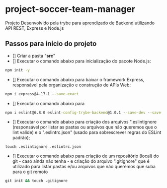 # project-soccer-team-manager

Projeto Desenvolvido pela trybe para aprendizado de Backend utilizando API REST, Express e Node.js

## Passos para início do projeto

- [] Criar a pasta "**src**"
- [] Executar o comando abaixo para inicialização do pacote Node.js:

```cmd
npm init -y
```

- [] Executar o comando abaixo para baixar o framework Express, responsável pela organização e construção de APIs Web:

```cmd
npm i express@4.17.1 --save-exact
```

- [] Executar o comando abaixo para

```cmd
npm i eslint@6.8.0 eslint-config-trybe-backend@1.0.1 --save-dev --save-exact
```

- [] Executar o comando abaixo para criação dos arquivos ".eslintignore (responsável por listar as pastas ou arquivos que não queremos que o lint valide) e o ".eslintrc.json" (usado para sobrescrever regras do ESLint padrão);

```cdm
touch .eslintignore .eslintrc.json
```

- [] Executar o comando abaixo para criação de um repositório (local) do git - caso ainda não tenha - e criação do arquivo ".gitignore" que é utilizado para listar pastas e/ou arquivos que não queremos que suba para o git remoto

```cmd
git init && touch .gitignore
```
